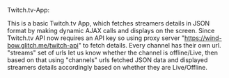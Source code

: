 Twitch.tv-App:

This is a basic Twitch.tv App, which fetches streamers details in JSON format by making dynamic AJAX calls and displays on the screen. 
Since Twitch.tv API now requires an API key so using proxy server "https://wind-bow.glitch.me/twitch-api"  to fetch details. 
Every channel has their own url.  "streams" set of urls let us know whether the channel is offline/Live, then based on that using 
"channels" urls fetched JSON data and displayed streamers details accordingly based on whether they are Live/Offline.